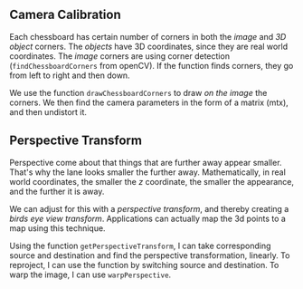 ## Camera Calibration

Each chessboard has certain number of corners in both the *image* and *3D object* corners. The *objects* have 3D coordinates, since they are real world coordinates. The *image* corners are using corner detection (`findChessboardCorners` from openCV). If the function finds corners, they go from left to right and then down.

We use the function `drawChessboardCorners` to draw *on the image* the corners. We then find the camera parameters in the form of a matrix (mtx), and then undistort it.

## Perspective Transform

Perspective come about that things that are further away appear smaller. That's why the lane looks smaller the further away. Mathematically, in real world coordinates, the smaller the *z* coordinate, the smaller the appearance, and the further it is away.

We can adjust for this with a *perspective transform*, and thereby creating a *birds eye view transform*. Applications can actually map the 3d points to a map using this technique.

Using the function `getPerspectiveTransform`, I can take corresponding source and destination and find the perspective transformation, linearly. To reproject, I can use the function by switching source and destination. To warp the image, I can use `warpPerspective`.



